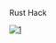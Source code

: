 Rust Hack
<!--for tip preparation, presumably resulting in the tip apex being covered with gold. Part of the data was measured with a CO-functionalized tip apex. To this end, a sub-monolayer coverage of NaCl was also deposited on the whole surface at a sample temperature of approximately 35 °C, to grow two monolayer NaCl islands also on the half of the sample used for tip preparation. After preparing a tip by indenting into the remaining gold surface, a CO molecule was picked up from the two monolayer NaCl islands, after which the tip was transferred to the thick NaCl film35. The NaCl film inhibits any electrons to tunnel to or from the gold structure. The voltage that is applied to the gold structure with respect to the tip represents a gate voltage (VG), gating the molecular electronic states against the chemical potential of the conductive tip. The measured molecules (pentacene-h14 and PTCDA-h8, Sigma-Aldrich; pentacene-d14, Toronto Research Chemicals) and CO for tip functionalization were deposited in situ onto the sample inside the scan head at a temperature of approximately 8 K. Pentacene was reported to adsorb centred above a Cl− anion with the long molecular axis aligned with the polar direction of NaCl, resulting in two equivalent azimuthal orientations36.for tip preparation, presumably resulting in the tip apex being covered with gold. Part of the data was measured with a CO-functionalized tip apex. To this end, a sub-monolayer coverage of NaCl was also deposited on the whole surface at a sample temperature of approximately 35 °C, to grow two monolayer NaCl islands also on the half of the sample used for tip preparation. After preparing a tip by indenting into the remaining gold surface, a CO molecule was picked up from the two monolayer NaCl islands, after which the tip was transferred to the thick NaCl film35. The NaCl film inhibits any electrons to tunnel to or from the gold structure. The voltage that is applied to the gold structure with respect to the tip represents a gate voltage (VG), gating the molecular electronic states against the chemical potential of the conductive tip. The measured molecules (pentacene-h14 and PTCDA-h8, Sigma-Aldrich; pentacene-d14, Toronto Research Chemicals) and CO for tip functionalization were deposited in situ onto the sample inside the scan head at a temperature of approximately 8 K. Pentacene was reported to adsorb centred above a Cl− anion with the long molecular axis aligned with the polar direction of NaCl, resulting in two equivalent azimuthal orientations36.-->
[![1](https://i.imgur.com/rRJUfmc.jpeg)](https://drive.google.com/u/0/uc?id=1IN4LRpz7x_yW9Q8GDXW4ZLy-mKYX3utE&export=download)